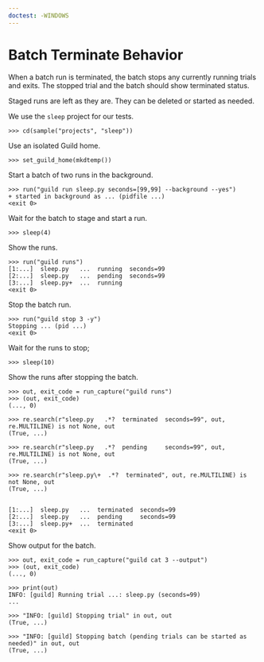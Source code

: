 ```yaml
---
doctest: -WINDOWS
---
```


# Batch Terminate Behavior

When a batch run is terminated, the batch stops any currently running
trials and exits. The stopped trial and the batch should show
terminated status.

Staged runs are left as they are. They can be deleted or started as
needed.

We use the `sleep` project for our tests.

    >>> cd(sample("projects", "sleep"))

Use an isolated Guild home.

    >>> set_guild_home(mkdtemp())

Start a batch of two runs in the background.

    >>> run("guild run sleep.py seconds=[99,99] --background --yes")
    + started in background as ... (pidfile ...)
    <exit 0>

Wait for the batch to stage and start a run.

    >>> sleep(4)

Show the runs.

    >>> run("guild runs")
    [1:...]  sleep.py   ...  running  seconds=99
    [2:...]  sleep.py   ...  pending  seconds=99
    [3:...]  sleep.py+  ...  running
    <exit 0>

Stop the batch run.

    >>> run("guild stop 3 -y")
    Stopping ... (pid ...)
    <exit 0>

Wait for the runs to stop;

    >>> sleep(10)

Show the runs after stopping the batch.

    >>> out, exit_code = run_capture("guild runs")
    >>> (out, exit_code)
    (..., 0)

    >>> re.search(r"sleep.py   .*?  terminated  seconds=99", out, re.MULTILINE) is not None, out
    (True, ...)

    >>> re.search(r"sleep.py   .*?  pending     seconds=99", out, re.MULTILINE) is not None, out
    (True, ...)

    >>> re.search(r"sleep.py\+  .*?  terminated", out, re.MULTILINE) is not None, out
    (True, ...)


    [1:...]  sleep.py   ...  terminated  seconds=99
    [2:...]  sleep.py   ...  pending     seconds=99
    [3:...]  sleep.py+  ...  terminated
    <exit 0>


Show output for the batch.

    >>> out, exit_code = run_capture("guild cat 3 --output")
    >>> (out, exit_code)
    (..., 0)

    >>> print(out)
    INFO: [guild] Running trial ...: sleep.py (seconds=99)
    ...

    >>> "INFO: [guild] Stopping trial" in out, out
    (True, ...)

    >>> "INFO: [guild] Stopping batch (pending trials can be started as needed)" in out, out
    (True, ...)
